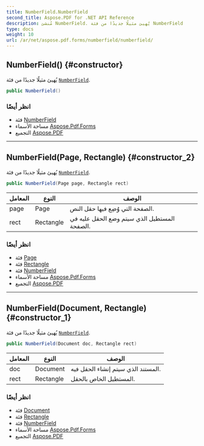 ```yaml
---
title: NumberField.NumberField
second_title: Aspose.PDF for .NET API Reference
description: مُنشئ NumberField. يُهيئ مثيلًا جديدًا من فئة NumberField
type: docs
weight: 10
url: /ar/net/aspose.pdf.forms/numberfield/numberfield/
---
```

## NumberField() {#constructor}

يُهيئ مثيلًا جديدًا من فئة [`NumberField`](../).

```csharp
public NumberField()
```

### انظر أيضًا

* فئة [NumberField](../)
* مساحة الأسماء [Aspose.Pdf.Forms](../../../aspose.pdf.forms/)
* التجميع [Aspose.PDF](../../../)

---

## NumberField(Page, Rectangle) {#constructor_2}

يُهيئ مثيلًا جديدًا من فئة [`NumberField`](../).

```csharp
public NumberField(Page page, Rectangle rect)
```

| المعامل | النوع | الوصف |
| --- | --- | --- |
| page | Page | الصفحة التي وُضِع فيها حقل النص. |
| rect | Rectangle | المستطيل الذي سيتم وضع الحقل عليه في الصفحة. |

### انظر أيضًا

* فئة [Page](../../../aspose.pdf/page/)
* فئة [Rectangle](../../../aspose.pdf/rectangle/)
* فئة [NumberField](../)
* مساحة الأسماء [Aspose.Pdf.Forms](../../../aspose.pdf.forms/)
* التجميع [Aspose.PDF](../../../)

---

## NumberField(Document, Rectangle) {#constructor_1}

يُهيئ مثيلًا جديدًا من فئة [`NumberField`](../).

```csharp
public NumberField(Document doc, Rectangle rect)
```

| المعامل | النوع | الوصف |
| --- | --- | --- |
| doc | Document | المستند الذي سيتم إنشاء الحقل فيه. |
| rect | Rectangle | المستطيل الخاص بالحقل. |

### انظر أيضًا

* فئة [Document](../../../aspose.pdf/document/)
* فئة [Rectangle](../../../aspose.pdf/rectangle/)
* فئة [NumberField](../)
* مساحة الأسماء [Aspose.Pdf.Forms](../../../aspose.pdf.forms/)
* التجميع [Aspose.PDF](../../../)